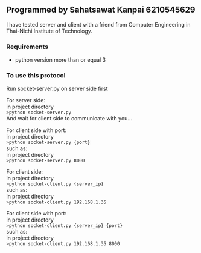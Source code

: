 ## Programmed by Sahatsawat Kanpai 6210545629
I have tested server and client with a friend from Computer Engineering in Thai-Nichi Institute of Technology.<br>

### Requirements
- python version more than or equal 3<br>

### To use this protocol
Run socket-server.py on server side first<br>

For server side:<br>
in project directory<br>
`>python socket-server.py`<br>
And wait for client side to communicate with you...<br>

For client side with port:<br>
in project directory<br>
`>python socket-server.py {port}`<br>
such as:<br>
in project directory<br>
`>python socket-server.py 8000`<br>


For client side:<br>
in project directory<br>
`>python socket-client.py {server_ip}`<br>
such as:<br>
in project directory<br>
`>python socket-client.py 192.168.1.35`<br>

For client side with port:<br>
in project directory<br>
`>python socket-client.py {server_ip} {port}`<br>
such as:<br>
in project directory<br>
`>python socket-client.py 192.168.1.35 8000`